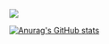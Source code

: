 <img src="https://capsule-render.vercel.app/api?type=soft&color=66D7D1&height=200&section=header&text=hello,yeonniverse&fontSize=33" />

[![Anurag's GitHub stats](https://github-readme-stats.vercel.app/api?username=yeonnybus)](https://github.com/anuraghazra/github-readme-stats)

<!--
**yeonnybus/yeonnybus** is a ✨ _special_ ✨ repository because its `README.md` (this file) appears on your GitHub profile.

Here are some ideas to get you started:

- 🔭 I’m currently working on ...
- 🌱 I’m currently learning ...
- 👯 I’m looking to collaborate on ...
- 🤔 I’m looking for help with ...
- 💬 Ask me about ...
- 📫 How to reach me: ...
- 😄 Pronouns: ...
- ⚡ Fun fact: ...
-->
